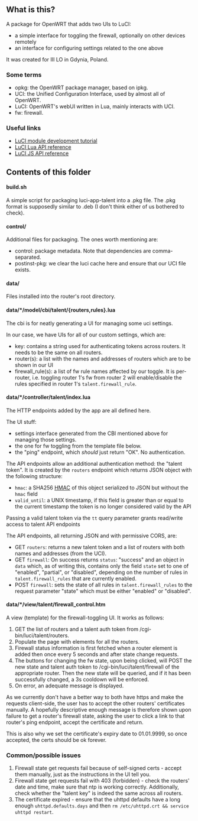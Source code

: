 ## What is this?
A package for OpenWRT that adds two UIs to LuCI:

 - a simple interface for toggling the firewall, optionally on other devices remotely
 - an interface for configuring settings related to the one above

It was created for III LO in Gdynia, Poland.

### Some terms
 - opkg: the OpenWRT package manager, based on ipkg.
 - UCI: the Unified Configuration Interface, used by almost all of OpenWRT.
 - LuCI: OpenWRT's webUI written in Lua, mainly interacts with UCI.
 - fw: firewall.

### Useful links
 - [LuCI module development tutorial](https://github.com/openwrt/luci/wiki/ModulesHowTo)
 - [LuCI Lua API reference](https://openwrt.github.io/luci/api/index.html)
 - [LuCI JS API reference](https://openwrt.github.io/luci/jsapi/LuCI.html)


## Contents of this folder

#### build.sh
A simple script for packaging luci-app-talent into a .pkg file.
The .pkg format is supposedly similar to .deb (I don't think either of us bothered to check).

#### control/
Additional files for packaging. The ones worth mentioning are:

 - control: package metadata. Note that dependencies are comma-separated.
 - postinst-pkg: we clear the luci cache here and ensure that our UCI file exists.

#### data/
Files installed into the router's root directory.

#### data/*/model/cbi/talent/{routers,rules}.lua
The cbi is for neatly generating a UI for managing some uci settings.

In our case, we have UIs for all of our custom settings, which are:

- key: contains a string used for authenticating tokens across routers.
 It needs to be the same on all routers.
- router(s): a list with the names and addresses of routers which are to
 be shown in our UI
- firewall_rule(s): a list of fw rule names affected by our toggle.
 It is per-router, i.e. toggling router 1's fw from router 2 will
 enable/disable the rules specified in router 1's `talent.firewall_rule`.

#### data/*/controller/talent/index.lua
The HTTP endpoints added by the app are all defined here.

The UI stuff:

 - settings interface generated from the CBI mentioned above for managing those settings.
 - the one for fw toggling from the template file below.
 - the "ping" endpoint, which *should* just return "OK". No authentication.

The API endpoints allow an additional authentication method: the "talent token".
It is created by the `routers` endpoint which returns JSON object with the following structure:

 - `hmac`: a SHA256 [HMAC](https://en.wikipedia.org/wiki/HMAC) of this object serialized
   to JSON but without the `hmac` field
 - `valid_until`: a UNIX timestamp, if this field is greater than or equal to the current
   timestamp the token is no longer considered valid by the API

Passing a valid talent token via the `tt` query parameter grants read/write access
to talent API endpoints

The API endpoints, all returning JSON and with permissive CORS, are:

 - GET `routers`: returns a new talent token and a list of routers with both
     names and addresses (from the UCI).
 - GET `firewall`: On success returns `status`: "success" and an object in `data` which, as of writing
     this, contains only the field `state` set to one of "enabled", "partial", or "disabled", depending on
     the number of rules in `talent.firewall_rules` that are currently enabled.
 - POST `firewall`: sets the state of all rules in `talent.firewall_rules`
     to the request parameter "state" which must be either "enabled" or "disabled".

#### data/*/view/talent/firewall_control.htm
A view (template) for the firewall-toggling UI.
It works as follows:

1. GET the list of routers and a talent auth token from /cgi-bin/luci/talent/routers.
2. Populate the page with elements for all the routers.
3. Firewall status information is first fetched when a router element is added then
   once every 5 seconds and after state change requests.
4. The buttons for changing the fw state, upon being clicked, will POST the
   new state and talent auth token to /cgi-bin/luci/talent/firewall of the appropriate router.
   Then the new state will be queried, and if it has been successfully changed, a 3s cooldown will be enforced.
5. On error, an adequate message is displayed.

As we currently don't have a better way to both have https and make the
requests client-side, the user has to accept the other routers' certificates
manually. A hopefully descriptive enough message is therefore shown upon
failure to get a router's firewall state, asking the user to click a link to
that router's ping endpoint, accept the certificate and return.

This is also why we set the certificate's expiry date to 01.01.9999,
so once accepted, the certs should be ok forever.


### Common/possible issues
1. Firewall state get requests fail because of self-signed certs - accept them
   manually, just as the instructions in the UI tell you.
2. Firewall state get requests fail with 403 (forbidden) - check the routers'
   date and time, make sure that ntp is working correctly. Additionally, check
   whether the "talent key" is indeed the same across all routers.
3. The certificate expired - ensure that the uhttpd defaults have a long enough
   `uhttpd.defaults.days` and then `rm /etc/uhttpd.crt && service uhttpd restart`.
